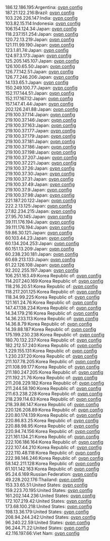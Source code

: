 186.12.186.195:Argentina: [ovpn config](vpn/186_12_186_195.ovpn)  
187.21.122.216:Brazil: [ovpn config](vpn/187_21_122_216.ovpn)  
103.226.226.147:India: [ovpn config](vpn/103_226_226_147.ovpn)  
103.82.15.114:Indonesia: [ovpn config](vpn/103_82_15_114.ovpn)  
106.154.124.34:Japan: [ovpn config](vpn/106_154_124_34.ovpn)  
118.237.151.254:Japan: [ovpn config](vpn/118_237_151_254.ovpn)  
120.72.13.219:Japan: [ovpn config](vpn/120_72_13_219.ovpn)  
121.111.99.190:Japan: [ovpn config](vpn/121_111_99_190.ovpn)  
123.1.81.74:Japan: [ovpn config](vpn/123_1_81_74.ovpn)  
124.97.3.173:Japan: [ovpn config](vpn/124_97_3_173.ovpn)  
125.205.145.107:Japan: [ovpn config](vpn/125_205_145_107.ovpn)  
126.100.65.50:Japan: [ovpn config](vpn/126_100_65_50.ovpn)  
126.77.142.51:Japan: [ovpn config](vpn/126_77_142_51.ovpn)  
126.77.246.206:Japan: [ovpn config](vpn/126_77_246_206.ovpn)  
14.133.65.1:Japan: [ovpn config](vpn/14_133_65_1.ovpn)  
150.249.100.77:Japan: [ovpn config](vpn/150_249_100_77.ovpn)  
152.117.144.51:Japan: [ovpn config](vpn/152_117_144_51.ovpn)  
152.117.167.12:Japan: [ovpn config](vpn/152_117_167_12.ovpn)  
157.147.41.44:Japan: [ovpn config](vpn/157_147_41_44.ovpn)  
202.126.241.88:Japan: [ovpn config](vpn/202_126_241_88.ovpn)  
219.100.37.114:Japan: [ovpn config](vpn/219_100_37_114.ovpn)  
219.100.37.146:Japan: [ovpn config](vpn/219_100_37_146.ovpn)  
219.100.37.163:Japan: [ovpn config](vpn/219_100_37_163.ovpn)  
219.100.37.177:Japan: [ovpn config](vpn/219_100_37_177.ovpn)  
219.100.37.179:Japan: [ovpn config](vpn/219_100_37_179.ovpn)  
219.100.37.181:Japan: [ovpn config](vpn/219_100_37_181.ovpn)  
219.100.37.186:Japan: [ovpn config](vpn/219_100_37_186.ovpn)  
219.100.37.198:Japan: [ovpn config](vpn/219_100_37_198.ovpn)  
219.100.37.207:Japan: [ovpn config](vpn/219_100_37_207.ovpn)  
219.100.37.221:Japan: [ovpn config](vpn/219_100_37_221.ovpn)  
219.100.37.26:Japan: [ovpn config](vpn/219_100_37_26.ovpn)  
219.100.37.30:Japan: [ovpn config](vpn/219_100_37_30.ovpn)  
219.100.37.31:Japan: [ovpn config](vpn/219_100_37_31.ovpn)  
219.100.37.49:Japan: [ovpn config](vpn/219_100_37_49.ovpn)  
219.100.37.9:Japan: [ovpn config](vpn/219_100_37_9.ovpn)  
219.100.37.98:Japan: [ovpn config](vpn/219_100_37_98.ovpn)  
221.187.20.122:Japan: [ovpn config](vpn/221_187_20_122.ovpn)  
222.2.13.125:Japan: [ovpn config](vpn/222_2_13_125.ovpn)  
27.82.234.215:Japan: [ovpn config](vpn/27_82_234_215.ovpn)  
27.95.70.145:Japan: [ovpn config](vpn/27_95_70_145.ovpn)  
39.111.176.194:Japan: [ovpn config](vpn/39_111_176_194.ovpn)  
39.111.176.194:Japan: [ovpn config](vpn/39_111_176_194.ovpn)  
59.86.30.121:Japan: [ovpn config](vpn/59_86_30_121.ovpn)  
60.103.44.23:Japan: [ovpn config](vpn/60_103_44_23.ovpn)  
60.134.204.253:Japan: [ovpn config](vpn/60_134_204_253.ovpn)  
60.151.13.209:Japan: [ovpn config](vpn/60_151_13_209.ovpn)  
60.238.230.181:Japan: [ovpn config](vpn/60_238_230_181.ovpn)  
60.69.213.133:Japan: [ovpn config](vpn/60_69_213_133.ovpn)  
61.22.126.108:Japan: [ovpn config](vpn/61_22_126_108.ovpn)  
92.202.255.197:Japan: [ovpn config](vpn/92_202_255_197.ovpn)  
106.251.163.49:Korea Republic of: [ovpn config](vpn/106_251_163_49.ovpn)  
114.207.240.169:Korea Republic of: [ovpn config](vpn/114_207_240_169.ovpn)  
118.216.20.51:Korea Republic of: [ovpn config](vpn/118_216_20_51.ovpn)  
118.217.201.125:Korea Republic of: [ovpn config](vpn/118_217_201_125.ovpn)  
118.34.99.225:Korea Republic of: [ovpn config](vpn/118_34_99_225.ovpn)  
121.161.24.76:Korea Republic of: [ovpn config](vpn/121_161_24_76.ovpn)  
147.47.138.234:Korea Republic of: [ovpn config](vpn/147_47_138_234.ovpn)  
14.34.179.216:Korea Republic of: [ovpn config](vpn/14_34_179_216.ovpn)  
14.36.233.113:Korea Republic of: [ovpn config](vpn/14_36_233_113.ovpn)  
14.36.8.79:Korea Republic of: [ovpn config](vpn/14_36_8_79.ovpn)  
14.39.88.187:Korea Republic of: [ovpn config](vpn/14_39_88_187.ovpn)  
175.199.230.238:Korea Republic of: [ovpn config](vpn/175_199_230_238.ovpn)  
180.70.132.237:Korea Republic of: [ovpn config](vpn/180_70_132_237.ovpn)  
182.212.57.240:Korea Republic of: [ovpn config](vpn/182_212_57_240.ovpn)  
1.229.155.131:Korea Republic of: [ovpn config](vpn/1_229_155_131.ovpn)  
1.230.237.20:Korea Republic of: [ovpn config](vpn/1_230_237_20.ovpn)  
211.107.78.205:Korea Republic of: [ovpn config](vpn/211_107_78_205.ovpn)  
211.108.99.177:Korea Republic of: [ovpn config](vpn/211_108_99_177.ovpn)  
211.180.247.205:Korea Republic of: [ovpn config](vpn/211_180_247_205.ovpn)  
211.192.21.76:Korea Republic of: [ovpn config](vpn/211_192_21_76.ovpn)  
211.208.229.182:Korea Republic of: [ovpn config](vpn/211_208_229_182.ovpn)  
211.244.58.190:Korea Republic of: [ovpn config](vpn/211_244_58_190.ovpn)  
211.63.238.228:Korea Republic of: [ovpn config](vpn/211_63_238_228.ovpn)  
218.239.114.63:Korea Republic of: [ovpn config](vpn/218_239_114_63.ovpn)  
218.39.86.147:Korea Republic of: [ovpn config](vpn/218_39_86_147.ovpn)  
220.126.208.89:Korea Republic of: [ovpn config](vpn/220_126_208_89.ovpn)  
220.80.174.139:Korea Republic of: [ovpn config](vpn/220_80_174_139.ovpn)  
220.86.83.25:Korea Republic of: [ovpn config](vpn/220_86_83_25.ovpn)  
220.88.98.95:Korea Republic of: [ovpn config](vpn/220_88_98_95.ovpn)  
220.94.74.156:Korea Republic of: [ovpn config](vpn/220_94_74_156.ovpn)  
221.161.134.21:Korea Republic of: [ovpn config](vpn/221_161_134_21.ovpn)  
222.106.186.164:Korea Republic of: [ovpn config](vpn/222_106_186_164.ovpn)  
222.107.44.210:Korea Republic of: [ovpn config](vpn/222_107_44_210.ovpn)  
222.110.48.118:Korea Republic of: [ovpn config](vpn/222_110_48_118.ovpn)  
222.98.146.246:Korea Republic of: [ovpn config](vpn/222_98_146_246.ovpn)  
58.142.211.128:Korea Republic of: [ovpn config](vpn/58_142_211_128.ovpn)  
61.101.142.163:Korea Republic of: [ovpn config](vpn/61_101_142_163.ovpn)  
95.24.6.169:Russian Federation: [ovpn config](vpn/95_24_6_169.ovpn)  
49.228.202.176:Thailand: [ovpn config](vpn/49_228_202_176.ovpn)  
153.33.65.51:United States: [ovpn config](vpn/153_33_65_51.ovpn)  
159.223.70.195:United States: [ovpn config](vpn/159_223_70_195.ovpn)  
161.202.144.236:United States: [ovpn config](vpn/161_202_144_236.ovpn)  
172.107.219.42:United States: [ovpn config](vpn/172_107_219_42.ovpn)  
173.68.100.218:United States: [ovpn config](vpn/173_68_100_218.ovpn)  
198.13.36.179:United States: [ovpn config](vpn/198_13_36_179.ovpn)  
208.94.244.242:United States: [ovpn config](vpn/208_94_244_242.ovpn)  
96.240.22.59:United States: [ovpn config](vpn/96_240_22_59.ovpn)  
96.244.71.22:United States: [ovpn config](vpn/96_244_71_22.ovpn)  
42.116.197.66:Viet Nam: [ovpn config](vpn/42_116_197_66.ovpn)  
